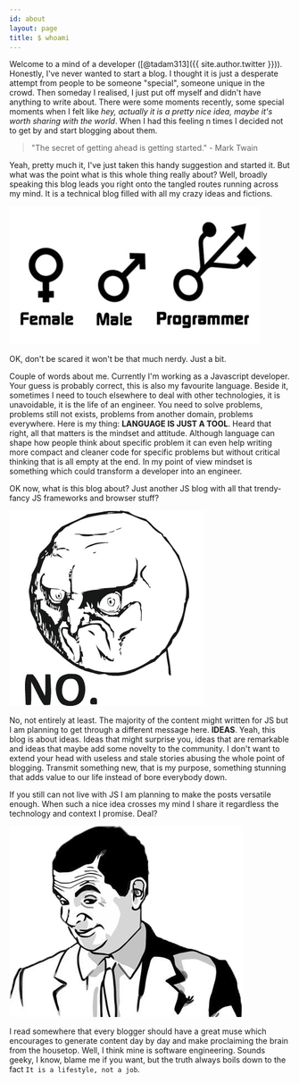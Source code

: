 ```yaml
---
id: about
layout: page
title: $ whoami
---
```


Welcome to a mind of a developer ([@tadam313]({{ site.author.twitter }})). Honestly, I've never wanted to start a blog. I thought it is just a desperate attempt from people to be someone "special", someone unique in the crowd. Then someday I realised, I just put off myself and didn't have anything to write about. There were some moments recently, some special moments when I felt like *hey, actually it is a pretty nice idea, maybe it's worth sharing with the world*. When I had this feeling n times I decided not to get by and start blogging about them.

> "The secret of getting ahead is getting started." - Mark Twain

Yeah, pretty much it, I've just taken this handy suggestion and started it. But what was the point what is this whole thing really about? Well, broadly speaking this blog leads you right onto the tangled routes running across my mind. It is a technical blog filled with all my crazy ideas and fictions.

![crazy ideas](/assets/images/programmer_gender.jpg)

OK, don't be scared it won't be that much nerdy. Just a bit.

Couple of words about me. Currently I'm working as a Javascript developer. Your guess is probably correct, this is also my favourite language. Beside it, sometimes I need to touch elsewhere to deal with other technologies, it is unavoidable, it is the life of an engineer. You need to solve problems, problems still not exists, problems from another domain, problems everywhere. Here is my thing: **LANGUAGE IS JUST A TOOL**. Heard that right, all that matters is the mindset and attitude. Although language can shape how people think about specific problem it can even help writing more compact and cleaner code for specific problems but without critical thinking that is all empty at the end. In my point of view mindset is something which could transform a developer into an engineer.

OK now, what is this blog about? Just another JS blog with all that trendy-fancy JS frameworks and browser stuff?

![no](/assets/images/no_meme.jpg)

No, not entirely at least. The majority of the content might written for JS but I am planning to get through a different message here. **IDEAS**. Yeah, this blog is about ideas. Ideas that might surprise you, ideas that are remarkable and ideas that maybe add some novelty to the community. I don't want to extend your head with useless and stale stories abusing the whole point of blogging. Transmit something new, that is my purpose, something stunning that adds value to our life instead of bore everybody down.

If you still can not live with JS I am planning to make the posts versatile enough. When such a nice idea crosses my mind I share it regardless the technology and context I promise. Deal?

![deal](/assets/images/deal_meme.jpg)

I read somewhere that every blogger should have a great muse which encourages to generate content day by day and make proclaiming the brain from the housetop. Well, I think mine is software engineering. Sounds geeky, I know, blame me if you want, but the truth always boils down to the fact `It is a lifestyle, not a job`.